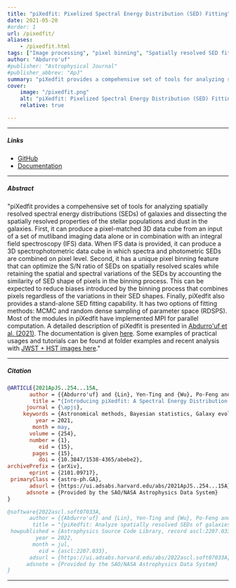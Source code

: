 ```yaml
---
title: "piXedfit: Pixelized Spectral Energy Distribution (SED) Fitting"
date: 2021-05-20
#order: 1
url: /pixedfit/
aliases: 
    - /pixedfit.html
tags: ["Image processing", "pixel binning", "Spatially resolved SED fitting", "Bayesian technique", "Galaxies"]
author: "Abdurro'uf"
#publisher: "Astrophysical Journal"
#publisher_abbrev: "ApJ"
summary: "piXedfit provides a compehensive set of tools for analyzing spatially resolved spectral energy distributions (SEDs) of galaxies and dissecting the spatially resolved properties of the stellar populations and dust in the galaxies. First, it can produce a pixel-matched 3D data cube from an input of a set of mutliband imaging data alone or in combination with an integral field spectroscopy (IFS) data. When IFS data is provided, it can produce a 3D spectrophotometric data cube in which spectra and photometric SEDs are combined on pixel level. Second, it has a unique pixel binning feature that can optimize the S/N ratio of SEDs on spatially resolved scales while retaining the spatial and spectral variations of the SEDs by accounting the similarity of SED shape of pixels in the binning process. This can be expected to reduce biases introduced by the binning process that combines pixels regardless of the variations in their SED shapes. Finally, piXedfit also provides a stand-alone SED fitting capability. It has two options of fitting methods: MCMC and random dense sampling of parameter space (RDSPS). Most of the modules in piXedfit have implemented MPI for parallel computation. A detailed description of piXedfit is presented in [Abdurro'uf et al. (2021)](https://ui.adsabs.harvard.edu/abs/2021ApJS..254...15A/abstract). The documentation is given [here](https://pixedfit.readthedocs.io/en/latest/). Some examples of practical usages and tutorials can be found at folder examples and recent analysis with [JWST + HST images here](https://github.com/aabdurrouf/JWST-HST_resolvedSEDfits)."
cover:
    image: "/pixedfit.png"
    alt: "piXedfit: Pixelized Spectral Energy Distribution (SED) Fitting"
    relative: true

---
```


---

##### Links

+ [GitHub](https://github.com/aabdurrouf/piXedfit)
+ [Documentation](https://pixedfit.readthedocs.io/en/latest/index.html)

---

##### Abstract

"piXedfit provides a compehensive set of tools for analyzing spatially resolved spectral energy distributions (SEDs) of galaxies and dissecting the spatially resolved properties of the stellar populations and dust in the galaxies. First, it can produce a pixel-matched 3D data cube from an input of a set of mutliband imaging data alone or in combination with an integral field spectroscopy (IFS) data. When IFS data is provided, it can produce a 3D spectrophotometric data cube in which spectra and photometric SEDs are combined on pixel level. Second, it has a unique pixel binning feature that can optimize the S/N ratio of SEDs on spatially resolved scales while retaining the spatial and spectral variations of the SEDs by accounting the similarity of SED shape of pixels in the binning process. This can be expected to reduce biases introduced by the binning process that combines pixels regardless of the variations in their SED shapes. Finally, piXedfit also provides a stand-alone SED fitting capability. It has two options of fitting methods: MCMC and random dense sampling of parameter space (RDSPS). Most of the modules in piXedfit have implemented MPI for parallel computation. A detailed description of piXedfit is presented in [Abdurro'uf et al. (2021)](https://ui.adsabs.harvard.edu/abs/2021ApJS..254...15A/abstract). The documentation is given [here](https://pixedfit.readthedocs.io/en/latest/). Some examples of practical usages and tutorials can be found at folder examples and recent analysis with [JWST + HST images here](https://github.com/aabdurrouf/JWST-HST_resolvedSEDfits)."

---

##### Citation

```bibtex
@ARTICLE{2021ApJS..254...15A,
       author = {{Abdurro'uf} and {Lin}, Yen-Ting and {Wu}, Po-Feng and {Akiyama}, Masayuki},
        title = "{Introducing piXedfit: A Spectral Energy Distribution Fitting Code Designed for Resolved Sources}",
      journal = {\apjs},
     keywords = {Astronomical methods, Bayesian statistics, Galaxy evolution, Posterior distribution, 1043, 1900, 594, 1926, Astrophysics - Astrophysics of Galaxies},
         year = 2021,
        month = may,
       volume = {254},
       number = {1},
          eid = {15},
        pages = {15},
          doi = {10.3847/1538-4365/abebe2},
archivePrefix = {arXiv},
       eprint = {2101.09717},
 primaryClass = {astro-ph.GA},
       adsurl = {https://ui.adsabs.harvard.edu/abs/2021ApJS..254...15A},
      adsnote = {Provided by the SAO/NASA Astrophysics Data System}
}
```

```bibtex
@software{2022ascl.soft07033A,
       author = {{Abdurro'uf} and {Lin}, Yen-Ting and {Wu}, Po-Feng and {Akiyama}, Masayuki},
        title = "{piXedfit: Analyze spatially resolved SEDs of galaxies}",
 howpublished = {Astrophysics Source Code Library, record ascl:2207.033},
         year = 2022,
        month = jul,
          eid = {ascl:2207.033},
       adsurl = {https://ui.adsabs.harvard.edu/abs/2022ascl.soft07033A},
      adsnote = {Provided by the SAO/NASA Astrophysics Data System}
}
```

---

